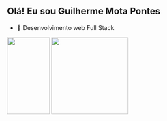 ## Olá! Eu sou Guilherme Mota Pontes

- 🌱 Desenvolvimento web Full Stack

<img height="180em" width="100em" src="https://github-readme-stats.vercel.app/api?username=guimpontes&theme=tokyonight&show_icons=true&line_height=27px">
<img height="180em" src="https://github-readme-stats.vercel.app/api/top-langs/?username=guimpontes&theme=tokyonight">

